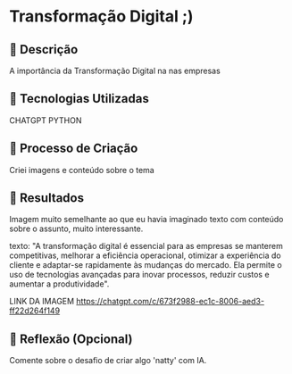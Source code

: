 # Transformação Digital ;)
## 📒 Descrição
A importância da Transformação Digital na nas empresas

## 🤖 Tecnologias Utilizadas
CHATGPT
PYTHON

## 🧐 Processo de Criação
Criei imagens e conteúdo sobre o tema

## 🚀 Resultados

Imagem muito semelhante ao que eu havia imaginado
texto com conteúdo sobre o assunto, muito interessante.

texto:
"A transformação digital é essencial para as empresas se manterem competitivas, melhorar a eficiência operacional, otimizar a experiência do cliente e adaptar-se rapidamente às mudanças do mercado. Ela permite o uso de tecnologias avançadas para inovar processos, reduzir custos e aumentar a produtividade".

LINK DA IMAGEM
https://chatgpt.com/c/673f2988-ec1c-8006-aed3-ff22d264f149

## 💭 Reflexão (Opcional)
Comente sobre o desafio de criar algo 'natty' com IA.
